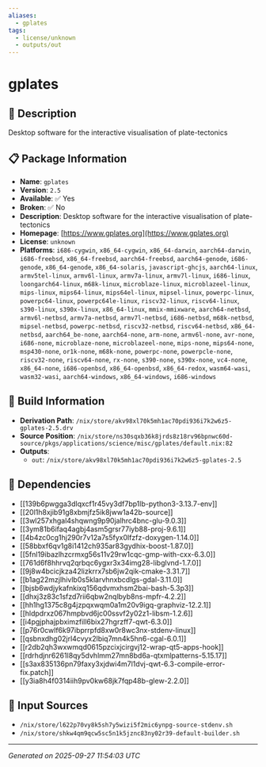 ```yaml
---
aliases:
  - gplates
tags:
  - license/unknown
  - outputs/out
---
```


# gplates

## 📝 Description

Desktop software for the interactive visualisation of plate-tectonics

## 📋 Package Information

- **Name**: `gplates`
- **Version**: `2.5`
- **Available**: ✅ Yes
- **Broken**: ✅ No
- **Description**: Desktop software for the interactive visualisation of plate-tectonics
- **Homepage**: [https://www.gplates.org](https://www.gplates.org)
- **License**: `unknown`
- **Platforms**: `i686-cygwin`, `x86_64-cygwin`, `x86_64-darwin`, `aarch64-darwin`, `i686-freebsd`, `x86_64-freebsd`, `aarch64-freebsd`, `aarch64-genode`, `i686-genode`, `x86_64-genode`, `x86_64-solaris`, `javascript-ghcjs`, `aarch64-linux`, `armv5tel-linux`, `armv6l-linux`, `armv7a-linux`, `armv7l-linux`, `i686-linux`, `loongarch64-linux`, `m68k-linux`, `microblaze-linux`, `microblazeel-linux`, `mips-linux`, `mips64-linux`, `mips64el-linux`, `mipsel-linux`, `powerpc-linux`, `powerpc64-linux`, `powerpc64le-linux`, `riscv32-linux`, `riscv64-linux`, `s390-linux`, `s390x-linux`, `x86_64-linux`, `mmix-mmixware`, `aarch64-netbsd`, `armv6l-netbsd`, `armv7a-netbsd`, `armv7l-netbsd`, `i686-netbsd`, `m68k-netbsd`, `mipsel-netbsd`, `powerpc-netbsd`, `riscv32-netbsd`, `riscv64-netbsd`, `x86_64-netbsd`, `aarch64_be-none`, `aarch64-none`, `arm-none`, `armv6l-none`, `avr-none`, `i686-none`, `microblaze-none`, `microblazeel-none`, `mips-none`, `mips64-none`, `msp430-none`, `or1k-none`, `m68k-none`, `powerpc-none`, `powerpcle-none`, `riscv32-none`, `riscv64-none`, `rx-none`, `s390-none`, `s390x-none`, `vc4-none`, `x86_64-none`, `i686-openbsd`, `x86_64-openbsd`, `x86_64-redox`, `wasm64-wasi`, `wasm32-wasi`, `aarch64-windows`, `x86_64-windows`, `i686-windows`

## 🔧 Build Information

- **Derivation Path**: `/nix/store/akv98xl70k5mh1ac70pdi936i7k2w6z5-gplates-2.5.drv`
- **Source Position**: `/nix/store/ns30sqxb36k8jrds8z18rv96bpnwc60d-source/pkgs/applications/science/misc/gplates/default.nix:82`
- **Outputs**:
  - `out`:  `/nix/store/akv98xl70k5mh1ac70pdi936i7k2w6z5-gplates-2.5`

## 🔗 Dependencies

- [[139b6pwgga3dlqxcf1r45vy3df7bp1lb-python3-3.13.7-env]]
- [[20l1h8xjib91g8xbmjfz5ik8jww1a42b-source]]
- [[3wl257xhgal4shqwng9p90jalhrc4bnc-glu-9.0.3]]
- [[3ym81b6ifaq4agbj4asm5grsr77iyb88-proj-9.6.1]]
- [[4b4zc0cg1hj290r7v12a7s5fyx0lfzfz-doxygen-1.14.0]]
- [[58bbxf6qv1g8i1412ch935ar83gydhix-boost-1.87.0]]
- [[5fnl19ibazlhzcrmxg56s11v29rw1cqc-gmp-with-cxx-6.3.0]]
- [[761d6f8hhrvq2qrbqc6ygxr3x34img28-libglvnd-1.7.0]]
- [[9j8w4bcicjkza42lizkrrx7sb6jw2qik-cmake-3.31.7]]
- [[b1ag22mzjlhivlb0s5klarvhnxbcdlgs-gdal-3.11.0]]
- [[bjsb6wdjykafnkixq156qdvmxhsm2bai-bash-5.3p3]]
- [[dhxj3z83c1sfzd7rii6qbw2nqlbyb8ns-mpfr-4.2.2]]
- [[hh1hg1375c8g4jzpqxwqm0a1m20v9igq-graphviz-12.2.1]]
- [[hldpdrxz067hmpbvd6jc00ssvf2y02z1-libsm-1.2.6]]
- [[i4pgjphajpbximzfill6bix27hgrzff7-qwt-6.3.0]]
- [[p76r0cwlf6k97ibprrpfd8xw0r8wc3nx-stdenv-linux]]
- [[qsbnxdhg02jrl4cvyx2lbiq7mn4k5hn6-cgal-6.0.1]]
- [[r2db2qh3wxwmqd0615pzcixjcirgvj12-wrap-qt5-apps-hook]]
- [[rdrhdjnr6261l8qy5dvhlmm27mn8bd6a-qtxmlpatterns-5.15.17]]
- [[s3ax835136pn79faxy3xjdwi4m7l1dvj-qwt-6.3-compile-error-fix.patch]]
- [[y3ia8h4f0314iih9pv0kw68jk7fqp48b-glew-2.2.0]]

## 📁 Input Sources

- `/nix/store/l622p70vy8k5sh7y5wizi5f2mic6ynpg-source-stdenv.sh`
- `/nix/store/shkw4qm9qcw5sc5n1k5jznc83ny02r39-default-builder.sh`

---
*Generated on 2025-09-27 11:54:03 UTC*
